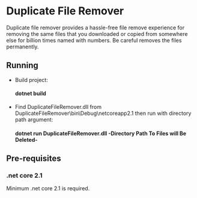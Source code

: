 # Duplicate File Remover

Duplicate file remover provides a hassle-free file remove experience for removing the same files that you downloaded or copied from somewhere else for billion times named with numbers. Be careful removes the files permanently. 

## Running

- Build project:

  #### dotnet build

- Find DuplicateFileRemover.dll from DuplicateFileRemover\bin\Debug\netcoreapp2.1 then run with directory path argument:

  #### dotnet run DuplicateFileRemover.dll -Directory Path To Files will Be Deleted-

## Pre-requisites

  ### .net core 2.1
  
  Minimum .net core 2.1 is required. 
